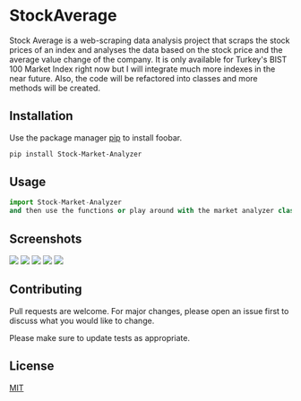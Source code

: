 # StockAverage
Stock Average is a web-scraping data analysis project that scraps the stock prices of an index and analyses the data based on the stock price and the average value change of the company. It is only available for Turkey's BIST 100 Market Index right now but I will integrate much more indexes in the near future. Also, the code will be refactored into classes and more methods will be created.


## Installation

Use the package manager [pip](https://pip.pypa.io/en/stable/) to install foobar.

```bash
pip install Stock-Market-Analyzer
```

## Usage

```python
import Stock-Market-Analyzer
and then use the functions or play around with the market analyzer class to create some cool graphs.
```

## Screenshots

<img src=/img1.jpg>

<img src=/img2.jpg>

<img src=/img3.jpg>

<img src=/img4.jpg>

<img src=/img5.jpg>


## Contributing
Pull requests are welcome. For major changes, please open an issue first to discuss what you would like to change.

Please make sure to update tests as appropriate.

## License
[MIT](https://choosealicense.com/licenses/mit/)
